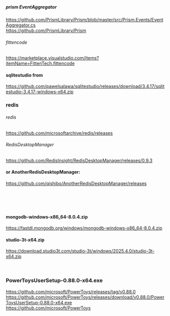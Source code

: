 <br>
<br>
<br>
<br>

##### prism EventAggregator
https://github.com/PrismLibrary/Prism/blob/master/src/Prism.Events/EventAggregator.cs
<br>
https://github.com/PrismLibrary/Prism
<br>

###### fittencode
https://marketplace.visualstudio.com/items?itemName=FittenTech.fittencode
<br>

#### sqlitestudio from 
https://github.com/pawelsalawa/sqlitestudio/releases/download/3.4.17/sqlitestudio-3.4.17-windows-x64.zip


### redis
###### redis
https://github.com/microsoftarchive/redis/releases
<br>

###### RedisDesktopManager
https://github.com/RedisInsight/RedisDesktopManager/releases/0.9.3
<br>

#### or AnotherRedisDesktopManager:
https://github.com/qishibo/AnotherRedisDesktopManager/releases
<br>
<br>
<br>
<br>
<br>
#### mongodb-windows-x86_64-8.0.4.zip
https://fastdl.mongodb.org/windows/mongodb-windows-x86_64-8.0.4.zip
<br>
#### studio-3t-x64.zip
https://download.studio3t.com/studio-3t/windows/2025.4.0/studio-3t-x64.zip
<br>
<br>
<br>
### PowerToysUserSetup-0.88.0-x64.exe
https://github.com/microsoft/PowerToys/releases/tag/v0.88.0
<br>
https://github.com/microsoft/PowerToys/releases/download/v0.88.0/PowerToysUserSetup-0.88.0-x64.exe
<br>
https://github.com/microsoft/PowerToys


